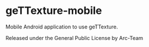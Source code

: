 # geTTexture-mobile

Mobile Android application to use geTTexture.

Released under the General Public License by Arc-Team
